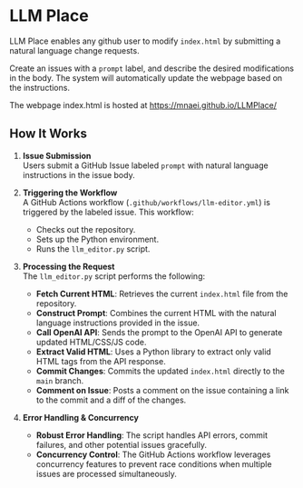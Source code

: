 # LLM Place

LLM Place enables any github user to modify `index.html` by submitting a natural language change requests. 

Create an issues with a `prompt` label, and describe the desired modifications in the body. The system will automatically update the webpage based on the instructions.

The webpage index.html is hosted at https://mnaei.github.io/LLMPlace/

## How It Works

1. **Issue Submission**  
   Users submit a GitHub Issue labeled `prompt` with natural language instructions in the issue body.

2. **Triggering the Workflow**  
   A GitHub Actions workflow (`.github/workflows/llm-editor.yml`) is triggered by the labeled issue. This workflow:
   - Checks out the repository.
   - Sets up the Python environment.
   - Runs the `llm_editor.py` script.

3. **Processing the Request**  
   The `llm_editor.py` script performs the following:
   - **Fetch Current HTML**: Retrieves the current `index.html` file from the repository.
   - **Construct Prompt**: Combines the current HTML with the natural language instructions provided in the issue.
   - **Call OpenAI API**: Sends the prompt to the OpenAI API to generate updated HTML/CSS/JS code.
   - **Extract Valid HTML**: Uses a Python library to extract only valid HTML tags from the API response.
   - **Commit Changes**: Commits the updated `index.html` directly to the `main` branch.
   - **Comment on Issue**: Posts a comment on the issue containing a link to the commit and a diff of the changes.

4. **Error Handling & Concurrency**  
   - **Robust Error Handling**: The script handles API errors, commit failures, and other potential issues gracefully.
   - **Concurrency Control**: The GitHub Actions workflow leverages concurrency features to prevent race conditions when multiple issues are processed simultaneously.
